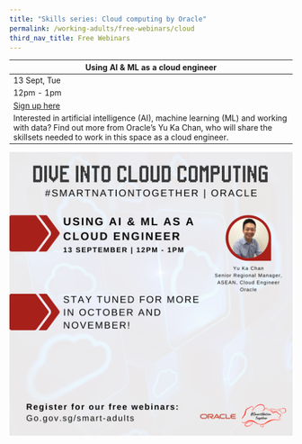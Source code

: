 ```yaml
---
title: "Skills series: Cloud computing by Oracle"
permalink: /working-adults/free-webinars/cloud
third_nav_title: Free Webinars
---
```

| Using AI & ML as a cloud engineer   | 
| -------- |
| 13 Sept, Tue |
| 12pm - 1pm | 
| [Sign up here](https://zoom.us/webinar/register/WN_QkBOVf8XRGeDYTofw23xtQ)     | 
| Interested in artificial intelligence (AI), machine learning (ML) and working with data? Find out more from Oracle’s Yu Ka Chan, who will share the skillsets needed to work in this space as a cloud engineer.        | 

![Alt text for image on Isomer site](/images/ORACLE%20Overall.png)